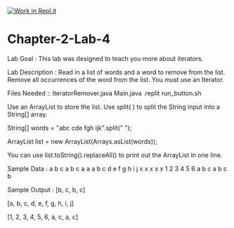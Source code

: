 [![Work in Repl.it](https://classroom.github.com/assets/work-in-replit-14baed9a392b3a25080506f3b7b6d57f295ec2978f6f33ec97e36a161684cbe9.svg)](https://classroom.github.com/online_ide?assignment_repo_id=4709267&assignment_repo_type=AssignmentRepo)
# Chapter-2-Lab-4

Lab Goal :   This lab was designed to teach you more about iterators.


Lab Description :   Read in a list of words and a word to remove from the list.   Remove all occurrences of the word from the list.  You must use an Iterator.



Files Needed ::
IteratorRemover.java
Main.java
.replit
run_button.sh

Use an ArrayList to store the list.
Use split( ) to split the String input into a String[] array.

String[] words = "abc cde fgh ijk".split(" ");   

ArrayList<String> list = new ArrayList<String>(Arrays.asList(words));

You can use list.toString().replaceAll() to print out the ArrayList in one line.


Sample Data : 
a b c a b c a     a
a b c d e f g h i j x x x x     x
1 2 3 4 5 6 a b c a b c     b



Sample Output :
[b, c, b, c]


[a, b, c, d, e, f, g, h, i, j]


[1, 2, 3, 4, 5, 6, a, c, a, c]

